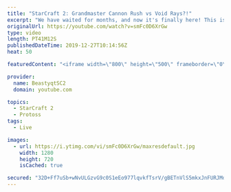```yaml
---
title: "StarCraft 2: Grandmaster Cannon Rush vs Void Rays?!"
excerpt: "We have waited for months, and now it's finally here! This is the VOID RAYS to GRANDMASTER series! With the new balance changes to speedy Void Rays in the latest patch, we can now begin the series right! At this point in the series, we are introducing other units into the composition to make the games"
originalUrl: https://youtube.com/watch?v=smFc0D6XrGw
type: video
length: PT41M12S
publishedDateTime: 2019-12-27T10:14:56Z
heat: 50

featuredContent: "<iframe width=\"800\" height=\"500\" frameborder=\"0\" src=\"https://www.youtube.com/embed/smFc0D6XrGw\" allow=\"accelerometer; autoplay; encrypted-media; gyroscope; picture-in-picture\" allowfullscreen></iframe>"

provider:
  name: BeastyqtSC2
  domain: youtube.com

topics:
  - StarCraft 2
  - Protoss
tags:
  - Live

images:
  - url: https://i.ytimg.com/vi/smFc0D6XrGw/maxresdefault.jpg
    width: 1280
    height: 720
    isCached: true

secured: "32D+Ff7uSb+wNvULGzvG9c0S1eEo977lqvkfTsrV/gBETnVlS5mkxJnFURJMdgyrl8a/VCwDKDMoHVuaFACZ4H0YQpUM4gykiYo9fbG7sPb1oF3+LJ5ibqm1Qg+C3kUcqw7f8cUTLLvqCxjym5j/s4y0IgzSjSKaw0gs9QHD/jIHrdDKHNQWsPWcOYg4EEHZC8DPFmydlFKHrRy68MRVpChs8e1EzMhJcnLxQrOPoAu9krkFV7Qr7oiTx5bEm9aWnkS5NOd3h5LRcgRNZK/ta8nPwhRrAq3ZHZFFFmiKcvKhhHMcD0jj/KUi5DiYMeRcMBkxo3+x58pZI75o4oo76dlbvAAFJPedRpk4bHZxThS/c4ZJo8W68Jdy1BjKlgNd8UEeVLP8Bl0ydLF/unzK5YDLUzTlubk3M/v4pI/93oo=;lFqyiqdjBJ4k0Bh2D5wWMA=="
---
```


